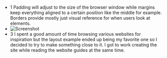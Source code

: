 - 1 Padding will adjust to the size of the browser window while margins keep everything
aligned to a certain position like the middle for example. Borders provide mostly just visual
reference for when users look at elements.
- ![Screenshot](Screenshot(14).png)
- 3 I spent a good amount of time browsing various websites for inspiration but the
layout example ended up being my favorite one so I decided to try to make something
close to it. I got to work creating the site while reading the website guides at
the same time.
